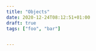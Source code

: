 ```yaml
---
title: "Objects"
date: 2020-12-24T08:12:51+01:00
draft: true
tags: ["foo", "bar"]


---
```

<div class="objects">
 
</div>
